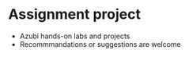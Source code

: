 # Assignment project
- Azubi hands-on labs and projects
- Recommmandations or suggestions are welcome
